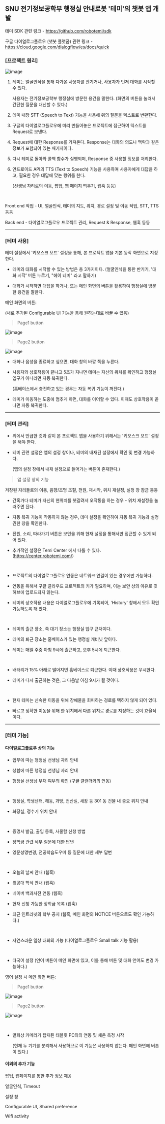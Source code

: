 ## SNU 전기정보공학부 행정실 안내로봇 '테미'의 챗봇 앱 개발

테미 SDK 관련 링크 - https://github.com/robotemi/sdk

구글 다이얼로그플로우 (챗봇 플랫폼) 관련 링크 - https://cloud.google.com/dialogflow/es/docs/quick 

### [프로젝트 원리]

![image](https://user-images.githubusercontent.com/31657141/124757453-8ff93980-df68-11eb-82db-f649fcc1f4de.png)

1. 테미는 얼굴인식을 통해 다가온 사용자를 반기거나, 사용자가 먼저 대화를 시작할 수 있다.

   사용자는 전기정보공학부 행정실에 방문한 용건을 말한다. (화면의 버튼을 눌러서 간단한 질문을 대신할 수 있다.)

2. 테미 내장 STT (Speech to Text) 기능을 사용해 위의 질문을 텍스트로 변환한다.

3. 구글의 다이얼로그플로우에 미리 만들어놓은 프로젝트에 접근하여 텍스트를 Request로 보낸다.

4. Request에 대한 Response를 가져온다. Response는 대화의 의도나 맥락과 같은 정보가 포함되어 있는 패키지이다.

5. 다시 테미로 돌아와 콜백 함수가 실행되며, Response 중 사용할 정보를 처리한다.

6. 안드로이드 API의 TTS (Text to Speech) 기능을 사용하여 사용자에게 대답을 하고, 필요한 경우 대답에 맞는 행위를 한다.

   (선생님 자리로의 이동, 팝업, 웹 페이지 띄우기, 웹훅 등등)

<br>

Front end 작업 - UI, 얼굴인식, 테미의 지도, 위치, 경로 설정 및 이동 작업, STT, TTS 등등

Back end - 다이얼로그플로우 프로젝트 관리, Request & Response, 웹훅 등등

* * *
### [테미 사용]

테미 설정에서 '키오스크 모드' 설정을 통해, 본 프로젝트 앱을 기본 동작 화면으로 지정한다.

- 테미와 대화를 시작할 수 있는 방법은 총 3가지이다. (얼굴인식을 통한 반기기, '대화 시작' 버튼 누르기, "헤이 테미" 라고 말하기)

- 대화가 시작하면 대답을 하거나, 또는 메인 화면의 버튼을 활용하여 행정실에 방문한 용건을 말한다.

메인 화면의 버튼:

(새로 추가된 Configurable UI 기능을 통해 원하는대로 바꿀 수 있음)

> Page1 button

![image](https://user-images.githubusercontent.com/31657141/110230649-cccf0880-7f55-11eb-95ac-10b19f5ed1f4.png)


> Page2 button

![image](https://user-images.githubusercontent.com/31657141/110230651-d0628f80-7f55-11eb-86b3-a0eaf9090afd.png)

- 대화나 음성을 종료하고 싶으면, 대화 창의 바깥 쪽을 누른다.

- 사용자와 상호작용이 끝나고 5초가 지나면 테미는 자신의 위치를 확인하고 행정실 입구가 아니라면 자동 복귀한다.

   (홈베이스에서 충전하고 있는 경우는 자동 복귀 기능이 꺼진다.)

- 테미가 이동하는 도중에 멈추게 하면, 대화를 이어할 수 있다. 이때도 상호작용이 끝나면 자동 복귀한다.

* * *
### [테미 관리]

- 위에서 언급한 것과 같이 본 프로젝트 앱을 사용하기 위해서는 '키오스크 모드' 설정을 해야 한다.

- 테미 관련 설정은 앱의 설정 창이나, 테미의 내재된 설정에서 확인 및 변경 가능하다.

   (앱의 설정 창에서 내재 설정으로 들어가는 버튼이 존재한다.)
   
> 앱 설정 창의 기능

  저장된 자리들로의 이동, 음향/조명 조절, 전원, 재시작, 위치 재설정, 설정 창 잠금 등등
  
  * 간혹가다 테미가 자신의 현위치를 헷갈려서 오작동을 하는 경우 - 위치 재설정을 눌러주면 된다.

- 자동 복귀 기능이 작동하지 않는 경우, 테미 설정을 확인하여 자동 복귀 기능과 설정 권한 창을 확인한다.

- 전원, 소리, 따라가기 버튼은 보안을 위해 현재 설정을 통해서만 접근할 수 있게 되어 있다. 

- 추가적인 설정은 Temi Center 에서 다룰 수 있다. (https://center.robotemi.com/)

<br>

- 프로젝트의 다이얼로그플로우 연동은 네트워크 연결이 있는 경우에만 가능하다.

- 연동을 위해서 구글 클라우드 프로젝트의 키가 필요하며, 이는 보안 상의 이유로 깃허브에 업로드되지 않는다.

- 테미의 상호작용 내용은 다이얼로그플로우에 기록되어, 'History' 창에서 모두 확인 가능하도록 해 았다.

<br>

- 테미의 출근 장소, 즉 대기 장소는 행정실 입구 근처이다.

- 테미의 퇴근 장소는 홈베이스가 있는 행정실 캐비닛 앞이다.

- 테미는 매일 주중 아침 9시에 출근하고, 오후 5시에 퇴근한다. 

<br>

- 배터리가 15% 아래로 떨어지면 홈베이스로 퇴근한다. 이때 상호작용은 무시한다.

- 테미가 다시 출근하는 것은, 그 다음날 아침 9시가 될 것이다.

<br>

- 현재 테미는 신속한 이동을 위해 장애물을 회피하는 경로를 택하지 않게 되어 있다.

- 빠르고 정확한 이동을 위해 한 위치에서 다른 위치로 경로를 지정하는 것이 효율적이다.

* * *
### [테미 기능]

#### 다이얼로그플로우 상의 기능

- 업무에 따는 행정실 선생님 자리 안내

- 성함에 따른 행정실 선생님 자리 안내

- 행정실 선생님 부재 여부의 확인 (구글 클랜더와의 연동)

<br>

- 행정실, 학생센터, 해동, 과방, 전산실, 새장 등 301 동 건물 내 중요 위치 안내

- 화장실, 정수기 위치 안내

<br>

- 증명서 발급, 출입 등록, 사물함 신청 방법

- 장학금 관련 세부 질문에 대한 답변

- 영문성명변경, 전공학습도우미 등 질문에 대한 세부 답변

<br>

- 오늘의 날씨 안내 (웹훅)

- 윗공대 학식 안내 (웹훅)

- 네이버 백과사전 연동 (웹훅)

- 현재 신청 가능한 장학금 목록 (웹훅)

- 최근 인트라넷의 학부 공지 (웹훅, 메인 화면의 NOTICE 버튼으로도 확인 가능하다.)

<br>

- 자연스러운 일상 대화의 가능 (다이얼로그플로우 Small talk 기능 활용)

<br>

- 다국어 설정 (언어 버튼이 메인 화면에 있고, 이를 통해 버튼 및 대화 언어도 변경 가능하다.)

영어 설정 시 메인 화면 버튼:

> Page1 button

![image](https://user-images.githubusercontent.com/31657141/110230750-54b51280-7f56-11eb-8dcc-2f21d3f87685.png)

> Page2 button

![image](https://user-images.githubusercontent.com/31657141/110230754-5aaaf380-7f56-11eb-90ba-ae77b8292261.png)

<br>

- 열화상 카메라가 탑재된 태블릿 PC와의 연동 및 체온 측정 시작

   (현재 두 기기를 분리해서 사용하므로 이 기능은 사용하지 않는다. 메인 화면에 버튼이 있다.)


#### 이외의 추가 기능

팝업, 웹페이지를 통한 추가 정보 제공

얼굴인식, Timeout

설정 창

Configurable UI, Shared preference

Wifi activity





